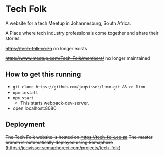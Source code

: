 # Tech Folk

A website for a tech Meetup in Johannesburg, South Africa.

A Place where tech industry professionals come together and share their stories.

~~https://tech-folk.co.za~~ no longer exists

~~https://www.meetup.com/Tech-Folk/members/~~ no longer maintained

## How to get this running

  - `git clone https://github.com/jcqvisser/limn.git && cd limn`
  - `npm install`
  - `npm start`
    - This starts webpack-dev-server.
  - open localhost:8080

## Deployment

~~The Tech Folk website is hosted on https://tech-folk.co.za~~
~~The master branch is automatically deployed using Semaphore (https://jcqvisser.semaphoreci.com/projects/tech-folk)~~

